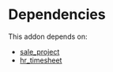 # Dependencies

This addon depends on:

- [sale_project](../../../../odoo-bringout-oca-ocb-sale_project)
- [hr_timesheet](../../../../../oca-ocb-hr/odoo-bringout-oca-ocb-hr_timesheet)

